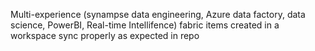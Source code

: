 Multi-experience (synampse data engineering, Azure data factory, data science, PowerBI, Real-time Intellifence) fabric items created in a workspace sync properly as expected in repo

